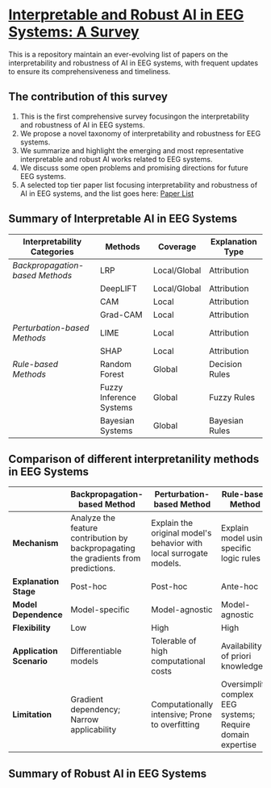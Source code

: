 # <a href=https://arxiv.org/abs/2304.10755>Interpretable and Robust AI in EEG Systems: A Survey</a>




This is a repository maintain an ever-evolving list of papers on the interpretability and robustness of AI in EEG systems, with frequent updates to ensure its comprehensiveness
and timeliness.


## The contribution of this survey
1. This is the first comprehensive survey focusingon the interpretability and robustness of AI in EEG systems.
2. We propose a novel taxonomy of interpretability and robustness for EEG systems.
3. We summarize and highlight the emerging and most representative interpretable and robust AI works related to EEG systems.
4. We discuss some open problems and promising directions for future EEG systems.
5. A selected top tier paper list focusing interpretability and robustness of AI in EEG systems, and the list goes here: <a href=https://github.com/xinliangzhou/Survey/blob/main/Paper_List.md>Paper List</a> 


## Summary of Interpretable AI in EEG Systems
| **Interpretability Categories** | **Methods** | **Coverage** | **Explanation Type** |
|---------------------------------|-------------|--------------|----------------------|
| *Backpropagation-based Methods* | LRP         | Local/Global | Attribution          |
|                                 | DeepLIFT    | Local/Global | Attribution          |
|                                 | CAM         | Local        | Attribution          |
|                                 | Grad-CAM    | Local        | Attribution          |
| *Perturbation-based Methods*    | LIME        | Local        | Attribution          |
|                                 | SHAP        | Local        | Attribution          |
| *Rule-based Methods*            | Random Forest          | Global       | Decision Rules       |
|                                 | Fuzzy Inference Systems         | Global       | Fuzzy Rules          |
|                                 | Bayesian Systems          | Global       | Bayesian Rules       |



## Comparison of different interpretanility methods in EEG Systems
|                                  | **Backpropagation-based Method**                                                                 | **Perturbation-based Method**                                                  | **Rule-based Method**                                                             |
|----------------------------------|--------------------------------------------------------------------------------------------------|--------------------------------------------------------------------------------|-----------------------------------------------------------------------------------|
| **Mechanism**                    | Analyze the feature contribution by backpropagating the gradients from predictions.             | Explain the original model's behavior with local surrogate models.            | Explain model using specific logic rules                                         |
| **Explanation Stage**            | Post-hoc                                                                                         | Post-hoc                                                                       | Ante-hoc                                                                          |
| **Model Dependence**             | Model-specific                                                                                   | Model-agnostic                                                                 | Model-agnostic                                                                    |
| **Flexibility**                  | Low                                                                                              | High                                                                           | High                                                                              |
| **Application Scenario**         | Differentiable models                                                                            | Tolerable of high computational costs                                          | Availability of priori knowledge                                                  |
| **Limitation**                   | Gradient dependency; Narrow applicability                                                        | Computationally intensive; Prone to overfitting                                | Oversimplify complex EEG systems; Require domain expertise                        |


## Summary of Robust AI in EEG Systems
